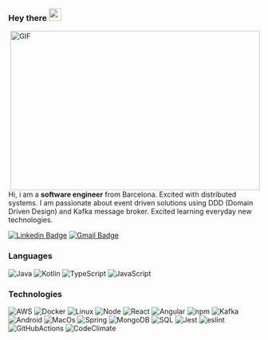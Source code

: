 ### Hey there <img src="https://media.giphy.com/media/hvRJCLFzcasrR4ia7z/giphy.gif" width="25px">

<img align="right" alt="GIF" src="https://github.com/abhisheknaiidu/abhisheknaiidu/blob/master/code.gif?raw=true" width="500" height="320" />

Hi, i am a <strong>software engineer</strong> from Barcelona. Excited with distributed systems. I am passionate about event driven solutions using DDD (Domain Driven Design) and Kafka message broker. Excited learning everyday new technologies.

[![Linkedin Badge](https://img.shields.io/badge/-avall-blue?style=flat-square&logo=Linkedin&logoColor=white&link=https://www.linkedin.com/in/alex-vall-09a2b25/)](https://www.linkedin.com/in/alex-vall-09a2b25/)
[![Gmail Badge](https://img.shields.io/badge/-alex.vall.mainou@gmail.com-c14438?style=flat-square&logo=Gmail&logoColor=white&link=mailto:alex.vall.mainou@gmail.com)](mailto:alex.vall.mainou@gmail.com)

### Languages

![Java](https://img.shields.io/badge/-Java-000?&logo=Java&logoColor=007396)
![Kotlin](https://img.shields.io/badge/-Kotlin-000?logo=kotlin&logoColor=007396)
![TypeScript](https://img.shields.io/badge/-TypeScript-000?&logo=TypeScript)
![JavaScript](https://img.shields.io/badge/-JavaScript-000?&logo=JavaScript)

### Technologies

![AWS](https://img.shields.io/badge/-AWS-000?&logo=Amazon-AWS&logoColor=F90)
![Docker](https://img.shields.io/badge/-Docker-000?&logo=Docker)
![Linux](https://img.shields.io/badge/-Linux-000?&logo=Linux)
![Node](https://img.shields.io/badge/-NodeJs-000?&logo=node-dot-js)
![React](https://img.shields.io/badge/-React-000?&logo=React)
![Angular](https://img.shields.io/badge/-Angular-000?&logo=Angular)
![npm](https://img.shields.io/badge/-npm-000?&logo=npm)
![Kafka](https://img.shields.io/badge/-kafka-000?&logo=kafka)
![Android](https://img.shields.io/badge/-Android-000?&logo=Android)
![MacOs](https://img.shields.io/badge/-MacOs-000?&logo=MacOs)
![Spring](https://img.shields.io/badge/-Spring-000?&logo=Spring)
![MongoDB](https://img.shields.io/badge/-MongoDB-000?&logo=mongodb)
![SQL](https://img.shields.io/badge/-SQL-000?&logo=MySQL)
![Jest](https://img.shields.io/badge/-jest-000?&logo=jest)
![eslint](https://img.shields.io/badge/-eslint-000?&logo=eslint)
![GitHubActions](https://img.shields.io/badge/-GitHubActions-000?&logo=github-actions)
![CodeClimate](https://img.shields.io/badge/-CodeClimate-000?&logo=code-climate)

